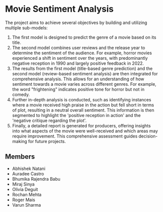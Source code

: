 # Movie Sentiment Analysis

The project aims to achieve several objectives by building and utilizing multiple sub-models:

1. The first model is designed to predict the genre of a movie based on its title.
2. The second model combines user reviews and the release year to determine the sentiment of the audience. For example, horror movies experienced a shift in sentiment over the years, with predominantly negative reception in 1990 and largely positive feedback in 2022.
3. The results from the first model (title-based genre prediction) and the second model (review-based sentiment analysis) are then integrated for comprehensive analysis. This allows for an understanding of how sentiment towards a movie varies across different genres. For example, the word "frightening" indicates positive tone for horror but not in comedy.
4. Further in-depth analysis is conducted, such as identifying instances where a movie received high praise in the action but fell short in terms of plot, resulting in a neutral overall sentiment. This information is then segmented to highlight the 'positive reception in action' and the 'negative critique regarding the plot'.
5. Finally, a detailed report is generated for producers, offering insights into what aspects of the movie were well-received and which areas may require improvement. This comprehensive assessment guides decision-making for future projects.

## Members

- Abhishek Natani
- Auradee Castro
- Bhumika Rajendra Babu
- Miraj Sinya
- Olivia Deguit
- Rochan Mehta
- Roger Mais
- Varun Sharma
